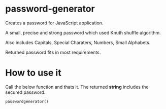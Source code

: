 # password-generator
Creates a password for JavaScript application.

A small, precise and strong password which used Knuth shuffle algorithm.

Also includes Capitals, Special Charaters, Numbers, Small Alphabets.

Returned password fits in most requirements.

# How to use it
Call the below function and thats it. The returned **string** includes the secured password.

`passwordgenerator()` 

